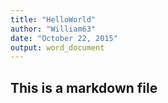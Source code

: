 ```yaml
---
title: "HelloWorld"
author: "William63"
date: "October 22, 2015"
output: word_document
---
```


## This is a markdown file
